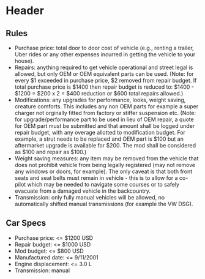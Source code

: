<!-- TITLE: Rally Cars -->
<!-- SUBTITLE: A quick summary of Rally Cars -->

# Header

## Rules
* Purchase price: total door to door cost of vehicle (e.g., renting a trailer, Uber rides or any other expenses incurred in getting the vehicle to your house).
* Repairs: anything required to get vehicle operational and street legal is allowed, but only OEM or OEM equivalent parts can be used. (Note: for every $1 exceeded in purchase price, $2 removed from repair budget. If total purchase price is $1400 then repair budget is reduced to: $1400 - $1200 = $200 x 2 = $400 reduction or $600 total repairs allowed.)
* Modifications: any upgrades for performance, looks, weight saving, creature comforts. This includes any non OEM parts for example a super charger not orginally fitted from factory or stiffer suspension etc.  (Note: for upgrade/performance part to be used in lieu of OEM repair, a quote for OEM part must be submitted and that amount shall be logged under repair budget, with any overage allotted to modification budget. For example, a strut needs to be replaced and OEM part is $100 but an aftermarket upgrade is available for $200.  The mod shall be considered as $100 and repair as $100.)
* Weight saving measures: any item may be removed from the vehicle that does not prohibit vehicle from being legally registered (may not remove any windows or doors, for example). The only caveat is that both front seats and seat belts must remain in vehicle - this is to allow for a co-pilot which may be needed to navigate some courses or to safely evacuate from a damaged vehicle in the backcountry.
* Transmission: only fully manual vehicles will be allowed, no automatically shifted manual transmissions (for example the VW DSG).

## Car Specs
* Purchase price: <= $1200 USD
* Repair budget: <= $1000 USD
* Mod budget: <= $800 USD
* Manufactured date: <= 9/11/2001
* Engine displacement: <= 3.0 L
* Transmission: manual